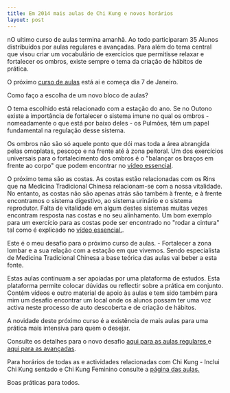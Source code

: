 ```yaml
---
title: Em 2014 mais aulas de Chi Kung e novos horários 
layout: post
---
```

nO ultimo curso de aulas termina amanhã. Ao todo participaram 35 Alunos distribuídos por aulas regulares e avançadas. Para além do tema central que visou criar um vocabulário de exercícios que permitisse relaxar e fortalecer os ombros, existe sempre o tema da criação de hábitos de prática.

O próximo [curso de aulas](http://devagar.org/regulares.html) está ai e começa dia 7 de Janeiro. 

Como faço a escolha de um novo bloco de aulas?

O tema escolhido está relacionado com a estação do ano. Se no Outono existe a importância de fortalecer o sistema imune no qual os ombros - nomeadamente o que está por baixo deles - os Pulmões, têm um papel fundamental na regulação desse sistema. 

Os ombros não são só aquele ponto que dói mas toda a área abrangida pelas omoplatas, pescoço e na frente até à zona peitoral. Um dos exercícios universais para o fortalecimento dos ombros é o "balançar os braços em frente ao corpo" que podem encontrar no [vídeo essencial](http://vimeo.com/60335737#t=10m14s). 

O próximo tema são as costas. As costas estão relacionadas com os Rins que na Medicina Tradicional Chinesa relacionam-se com a nossa vitalidade. No entanto, as costas não são apenas atrás são também à frente, e à frente encontramos o sistema digestivo, ao sistema urinário e o sistema reprodutor. Falta de vitalidade em algum destes sistemas muitas vezes encontram resposta nas costas e no seu alinhamento. Um bom exemplo para um exercício para as costas pode ser encontrado no "rodar a cintura" tal como é explicado no [vídeo essencial.](http://vimeo.com/60335737#t=3m57s). 

Este é o meu desafio para o próximo curso de aulas. - Fortalecer a zona lombar e a sua relação com a estação em que vivemos. Sendo especialista de Medicina Tradicional Chinesa a base teórica das aulas vai beber a esta fonte. 

Estas aulas continuam a ser apoiadas por uma plataforma de estudos. Esta plataforma permite colocar dúvidas ou reflectir sobre a prática em conjunto. Contém vídeos e outro material de apoio às aulas e tem sido também para mim um desafio encontrar um local onde os alunos possam ter uma voz activa neste processo de auto descoberta e de criação de hábitos. 

A novidade deste próximo curso é a existência de mais aulas para uma prática mais intensiva para quem o desejar. 

Consulte os detalhes para o novo desafio [aqui para as aulas regulares ](http://devagar.org/regulares.html) e [aqui para as avançadas](http://devagar.org/avancadas.html).

Para horários de todas as e actividades relacionadas com Chi Kung - Inclui Chi Kung sentado e Chi Kung Feminino consulte a [página das aulas.](http://devagar.org/aulas.html#horarios) 

Boas práticas para todos. 